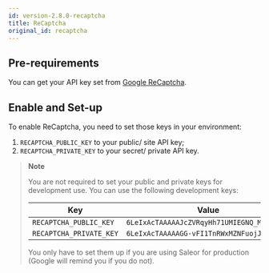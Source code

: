 ```yaml
---
id: version-2.8.0-recaptcha
title: ReCaptcha
original_id: recaptcha
---
```


## Pre-requirements

You can get your API key set from [Google ReCaptcha](https://www.google.com/recaptcha/admin).


## Enable and Set-up

To enable ReCaptcha, you need to set those keys in your environment:

1. `RECAPTCHA_PUBLIC_KEY` to your public/ site API key;
2. `RECAPTCHA_PRIVATE_KEY` to your secret/ private API key.

> **Note**
>
> You are not required to set your public and private keys for development use. You can use the following development keys:
>
>| Key | Value |
>| --- | --- |
>| `RECAPTCHA_PUBLIC_KEY` | `6LeIxAcTAAAAAJcZVRqyHh71UMIEGNQ_MXjiZKhI` |
>| `RECAPTCHA_PRIVATE_KEY` | `6LeIxAcTAAAAAGG-vFI1TnRWxMZNFuojJ4WifJWe` |
>
> You only have to set them up if you are using Saleor for production (Google will remind you if you do not).